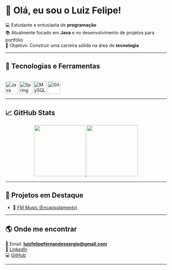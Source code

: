 # 👋 Olá, eu sou o Luiz Felipe!  

💻 Estudante e entusiasta de **programação**  
📚 Atualmente focado em **Java** e no desenvolvimento de projetos para portfólio  
🎯 Objetivo: Construir uma carreira sólida na área de **tecnologia**  

---

## 🚀 Tecnologias e Ferramentas
<div style="display: inline_block"><br>
  <img align="center" alt="Java" height="40" width="40" src="https://cdn.jsdelivr.net/gh/devicons/devicon/icons/java/java-original.svg" />
  <img align="center" alt="Spring" height="40" width="40" src="https://cdn.jsdelivr.net/gh/devicons/devicon/icons/spring/spring-original.svg" />
  <img align="center" alt="MySQL" height="40" width="40" src="https://cdn.jsdelivr.net/gh/devicons/devicon/icons/mysql/mysql-original.svg" />
  <img align="center" alt="Git" height="40" width="40" src="https://cdn.jsdelivr.net/gh/devicons/devicon/icons/git/git-original.svg" />
</div>  

---

## 📈 GitHub Stats
<div align="center">
  <a href="https://github.com/luizflfelipe">
    <img height="160em" src="https://github-readme-stats.vercel.app/api?username=SEU-USUARIO&show_icons=true&theme=radical"/>
    <img height="160em" src="https://github-readme-stats.vercel.app/api/top-langs/?username=SEU-USUARIO&layout=compact&langs_count=7&theme=radical"/>
  </a>
</div>

---

## 📌 Projetos em Destaque
- 🔹 [FM Music (Encapsulamento)](https://github.com/luizflfelipe/FM-Music)  

---

## 🌎 Onde me encontrar
📧 Email: **luizfelipefernandessergio@gmail.com**  
🔗 [LinkedIn](linkedin.com/in/luiz-felipe-fernandes-sergio/)  
💻 [GitHub](https://github.com/luizflfelipe)  

---
